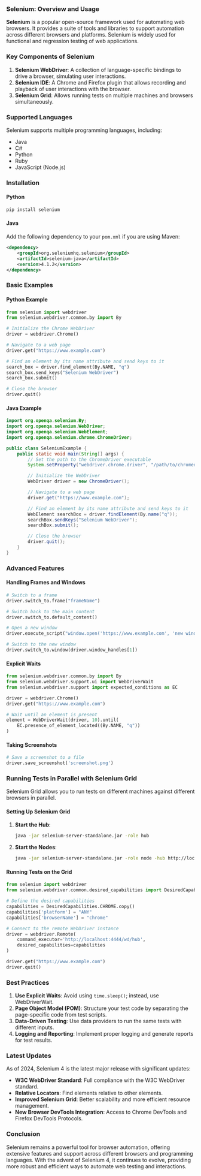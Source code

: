 ### Selenium: Overview and Usage

**Selenium** is a popular open-source framework used for automating web browsers. It provides a suite of tools and libraries to support automation across different browsers and platforms. Selenium is widely used for functional and regression testing of web applications.

### Key Components of Selenium

1. **Selenium WebDriver**: A collection of language-specific bindings to drive a browser, simulating user interactions.
2. **Selenium IDE**: A Chrome and Firefox plugin that allows recording and playback of user interactions with the browser.
3. **Selenium Grid**: Allows running tests on multiple machines and browsers simultaneously.

### Supported Languages

Selenium supports multiple programming languages, including:
- Java
- C#
- Python
- Ruby
- JavaScript (Node.js)

### Installation

#### Python
```bash
pip install selenium
```

#### Java
Add the following dependency to your `pom.xml` if you are using Maven:
```xml
<dependency>
    <groupId>org.seleniumhq.selenium</groupId>
    <artifactId>selenium-java</artifactId>
    <version>4.1.2</version>
</dependency>
```

### Basic Examples

#### Python Example
```python
from selenium import webdriver
from selenium.webdriver.common.by import By

# Initialize the Chrome WebDriver
driver = webdriver.Chrome()

# Navigate to a web page
driver.get("https://www.example.com")

# Find an element by its name attribute and send keys to it
search_box = driver.find_element(By.NAME, "q")
search_box.send_keys("Selenium WebDriver")
search_box.submit()

# Close the browser
driver.quit()
```

#### Java Example
```java
import org.openqa.selenium.By;
import org.openqa.selenium.WebDriver;
import org.openqa.selenium.WebElement;
import org.openqa.selenium.chrome.ChromeDriver;

public class SeleniumExample {
    public static void main(String[] args) {
        // Set the path to the ChromeDriver executable
        System.setProperty("webdriver.chrome.driver", "/path/to/chromedriver");

        // Initialize the WebDriver
        WebDriver driver = new ChromeDriver();

        // Navigate to a web page
        driver.get("https://www.example.com");

        // Find an element by its name attribute and send keys to it
        WebElement searchBox = driver.findElement(By.name("q"));
        searchBox.sendKeys("Selenium WebDriver");
        searchBox.submit();

        // Close the browser
        driver.quit();
    }
}
```

### Advanced Features

#### Handling Frames and Windows
```python
# Switch to a frame
driver.switch_to.frame("frameName")

# Switch back to the main content
driver.switch_to.default_content()

# Open a new window
driver.execute_script("window.open('https://www.example.com', 'new window')")

# Switch to the new window
driver.switch_to.window(driver.window_handles[1])
```

#### Explicit Waits
```python
from selenium.webdriver.common.by import By
from selenium.webdriver.support.ui import WebDriverWait
from selenium.webdriver.support import expected_conditions as EC

driver = webdriver.Chrome()
driver.get("https://www.example.com")

# Wait until an element is present
element = WebDriverWait(driver, 10).until(
    EC.presence_of_element_located((By.NAME, "q"))
)
```

#### Taking Screenshots
```python
# Save a screenshot to a file
driver.save_screenshot('screenshot.png')
```

### Running Tests in Parallel with Selenium Grid

Selenium Grid allows you to run tests on different machines against different browsers in parallel. 

#### Setting Up Selenium Grid

1. **Start the Hub**:
   ```bash
   java -jar selenium-server-standalone.jar -role hub
   ```

2. **Start the Nodes**:
   ```bash
   java -jar selenium-server-standalone.jar -role node -hub http://localhost:4444/grid/register
   ```

#### Running Tests on the Grid

```python
from selenium import webdriver
from selenium.webdriver.common.desired_capabilities import DesiredCapabilities

# Define the desired capabilities
capabilities = DesiredCapabilities.CHROME.copy()
capabilities['platform'] = "ANY"
capabilities['browserName'] = "chrome"

# Connect to the remote WebDriver instance
driver = webdriver.Remote(
    command_executor='http://localhost:4444/wd/hub',
    desired_capabilities=capabilities
)

driver.get("https://www.example.com")
driver.quit()
```

### Best Practices

1. **Use Explicit Waits**: Avoid using `time.sleep()`; instead, use WebDriverWait.
2. **Page Object Model (POM)**: Structure your test code by separating the page-specific code from test scripts.
3. **Data-Driven Testing**: Use data providers to run the same tests with different inputs.
4. **Logging and Reporting**: Implement proper logging and generate reports for test results.

### Latest Updates

As of 2024, Selenium 4 is the latest major release with significant updates:
- **W3C WebDriver Standard**: Full compliance with the W3C WebDriver standard.
- **Relative Locators**: Find elements relative to other elements.
- **Improved Selenium Grid**: Better scalability and more efficient resource management.
- **New Browser DevTools Integration**: Access to Chrome DevTools and Firefox DevTools Protocols.

### Conclusion

Selenium remains a powerful tool for browser automation, offering extensive features and support across different browsers and programming languages. With the advent of Selenium 4, it continues to evolve, providing more robust and efficient ways to automate web testing and interactions.